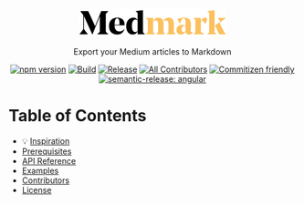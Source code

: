 <p align="center" style="padding-top: 20px">
  <img src="./docs/resources/medmark-logo.svg" height="50">
  <p align="center">Export your Medium articles to Markdown</p>
</p>

<div align="center">

  <a href="">[![npm version](https://badge.fury.io/js/medmark.svg)](https://badge.fury.io/js/medmark)</a>
  <a href="">[![Build](https://github.com/brionmario/medmark/actions/workflows/build.yml/badge.svg)](https://github.com/brionmario/medmark/actions/workflows/build.yml)</a>
  <a href="">[![Release](https://github.com/brionmario/medmark/actions/workflows/release.yml/badge.svg)](https://github.com/brionmario/medmark/actions/workflows/release.yml)</a>
  <a href=""><!-- ALL-CONTRIBUTORS-BADGE:START - Do not remove or modify this section -->[![All Contributors](https://img.shields.io/badge/all_contributors-1-orange.svg?style=flat-square)](#contributors-)<!-- ALL-CONTRIBUTORS-BADGE:END --></a>
  <a href="">[![Commitizen friendly](https://img.shields.io/badge/commitizen-friendly-yellow.svg)](http://commitizen.github.io/cz-cli/)</a>
  <a href="">[![semantic-release: angular](https://img.shields.io/badge/semantic--release-angular-e10079?logo=semantic-release)](https://github.com/semantic-release/semantic-release)</a>
</div>

# Table of Contents

- 💡 [Inspiration](#inspiration)
- [Prerequisites](#prerequisites)
- [API Reference](#api-reference)
- [Examples](#examples)
- [Contributors](#contributors)
- [License](#license)

